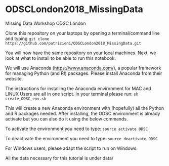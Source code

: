 # ODSCLondon2018_MissingData
Missing Data Workshop ODSC London

Clone this repository on your laptops by opening a terminal/command line and typing 
```git clone https://github.com/patricieni/ODSCLondon2018_MissingData.git```

You will now have the same repository on your local machines. Next, we look at what to install to be able to run this notebook. 

We will use Anaconda (https://www.anaconda.com/), a popular framework for managing Python (and R!) packages. Please install Anaconda from their website. 


The instructions for installing the Anaconda environment for MAC and LINUX Users are all in one script. 
In your terminal please run: 
```sh create_ODSC_env.sh```

This will create a new Anaconda environment with (hopefully) all the Python and R packages needed.  After installing, the ODSC environment is already activate but you can also do it using the below commands.

To activate the environment you need to type: 
```source activate ODSC```

To deactivate the environment you need to type: 
```source deactivate ODSC```

For Windows users, please adapt the script to run on Windows. 

All the data necessary for this tutorial is under data/ 

